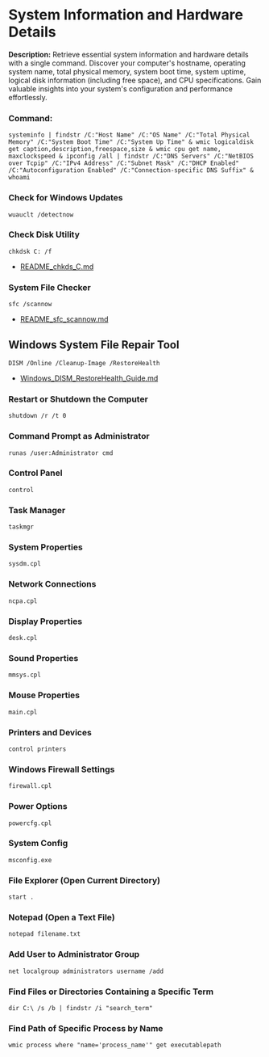 # System Information and Hardware Details

**Description:**
Retrieve essential system information and hardware details with a single command. Discover your computer's hostname, operating system name, total physical memory, system boot time, system uptime, logical disk information (including free space), and CPU specifications. Gain valuable insights into your system's configuration and performance effortlessly.

### Command:
```shell
systeminfo | findstr /C:"Host Name" /C:"OS Name" /C:"Total Physical Memory" /C:"System Boot Time" /C:"System Up Time" & wmic logicaldisk get caption,description,freespace,size & wmic cpu get name, maxclockspeed & ipconfig /all | findstr /C:"DNS Servers" /C:"NetBIOS over Tcpip" /C:"IPv4 Address" /C:"Subnet Mask" /C:"DHCP Enabled" /C:"Autoconfiguration Enabled" /C:"Connection-specific DNS Suffix" & whoami
```
### Check for Windows Updates
```
wuauclt /detectnow
```
### Check Disk Utility
```
chkdsk C: /f
```
- [README_chkds_C.md](Management_README/README_chkds_C.md)
### System File Checker
```
sfc /scannow
```
- [README_sfc_scannow.md](Management_README/README_sfc_scannow.md)
## Windows System File Repair Tool
```
DISM /Online /Cleanup-Image /RestoreHealth
```
- [Windows_DISM_RestoreHealth_Guide.md](Management_README/Windows_System_File_Repair_Tool.md)
### Restart or Shutdown the Computer
```
shutdown /r /t 0
```
### Command Prompt as Administrator
```
runas /user:Administrator cmd
```
### Control Panel
```
control
```
### Task Manager
```
taskmgr
```
### System Properties
```
sysdm.cpl
```
### Network Connections
```
ncpa.cpl
```
### Display Properties
```
desk.cpl
```
### Sound Properties
```
mmsys.cpl
```
### Mouse Properties
```
main.cpl
```
### Printers and Devices
```
control printers
```
### Windows Firewall Settings
```
firewall.cpl
```
### Power Options
```
powercfg.cpl
```
### System Config
```
msconfig.exe
```
### File Explorer (Open Current Directory)
```
start .
```
### Notepad (Open a Text File)
```
notepad filename.txt
```
### Add User to Administrator Group
```
net localgroup administrators username /add
```
### Find Files or Directories Containing a Specific Term
```
dir C:\ /s /b | findstr /i "search_term"
```
### Find Path of Specific Process by Name
```
wmic process where "name='process_name'" get executablepath
```
